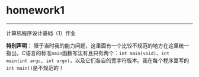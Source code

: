 # homework1

---

计算机程序设计基础（1）作业

**特别声明：** 限于当时我的能力问题，这里面有一个比较不规范的地方在这里统一指出。C语言的标准`main`函数写法有且只有两个：`int main(void)`、`int main(int argc, int argv)`，以及它们各自的宽字符版本。我在每个程序里写的`int main()`是不规范的！
